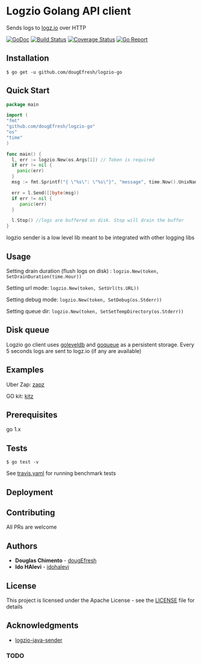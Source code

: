 # Logzio Golang API client

Sends logs to [logz.io](https://logz.io) over HTTP

[![GoDoc][doc-img]][doc] [![Build Status][ci-img]][ci] [![Coverage Status][cov-img]][cov] [![Go Report][report-img]][report]

## Installation
```shell
$ go get -u github.com/dougEfresh/logzio-go
```

## Quick Start

```go
package main

import (
"fmt"
"github.com/dougEfresh/logzio-go"
"os"
"time"
)

func main() {
  l, err := logzio.New(os.Args[1]) // Token is required
  if err != nil {
    panic(err)
  }
  msg := fmt.Sprintf("{ \"%s\": \"%s\"}", "message", time.Now().UnixNano())

  err = l.Send([]byte(msg))
  if err != nil {
     panic(err)
  }

  l.Stop() //logs are buffered on disk. Stop will drain the buffer
}
```


logzio sender is a low level lib meant to be integrated with other logging libs

## Usage

Setting drain duration (flush logs on disk) : `logzio.New(token, SetDrainDuration(time.Hour))`

Setting url mode: `logzio.New(token, SetUrl(ts.URL))`

Setting debug mode: `logzio.New(token, SetDebug(os.Stderr))`

Setting queue dir: `logzio.New(token, SetSetTempDirectory(os.Stderr))`

## Disk queue

Logzio go client uses [goleveldb](https://github.com/syndtr/goleveldb) and [goqueue](github.com/beeker1121/goque) as a persistent storage.
Every 5 seconds logs are sent to logz.io (if any are available)

## Examples

Uber Zap: [zapz](https://github.com/dougefresh/zapz)

GO kit: [kitz](https://github.com/dougefresh/kitz)

## Prerequisites

go 1.x

## Tests

```shell
$ go test -v

```


See [travis.yaml](.travis.yml) for running benchmark tests

## Deployment

## Contributing
 All PRs are welcome

## Authors

* **Douglas Chimento**  - [dougEfresh][me]
* **Ido HAlevi**  - [idohalevi](https://github.com/idohalevi)


## License

This project is licensed under the Apache License - see the [LICENSE](LICENSE) file for details

## Acknowledgments

* [logzio-java-sender](https://github.com/logzio/logzio-java-sender)

### TODO

[doc-img]: https://godoc.org/github.com/dougEfresh/logzio-go?status.svg
[doc]: https://godoc.org/github.com/dougEfresh/logzio-go
[ci-img]: https://travis-ci.org/dougEfresh/logzio-go.svg?branch=master
[ci]: https://travis-ci.org/dougEfresh/logzio-go
[cov-img]: https://codecov.io/gh/dougEfresh/logzio-go/branch/master/graph/badge.svg
[cov]: https://codecov.io/gh/dougEfresh/logzio-go
[glide.lock]: https://github.com/uber-go/zap/blob/master/glide.lock
[zap]: https://github.com/uber-go/zap
[me]: https://github.com/dougEfresh
[report-img]: https://goreportcard.com/badge/github.com/dougEfresh/logzio-go
[report]: https://goreportcard.com/report/github.com/dougEfresh/logzio-go
